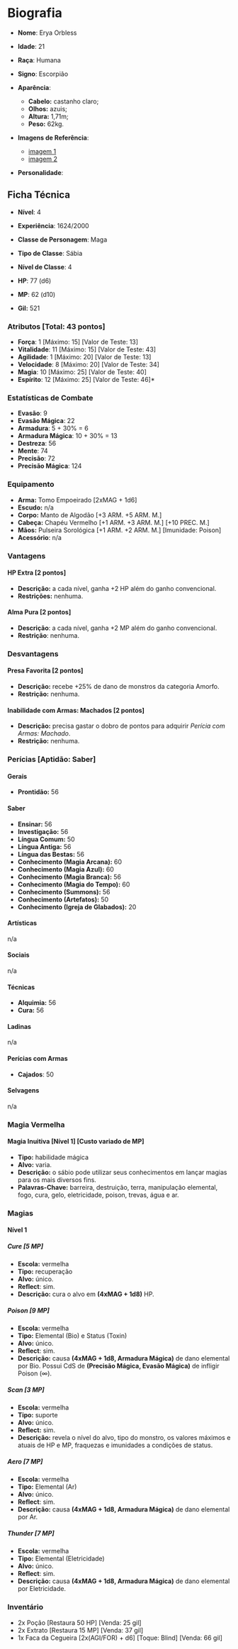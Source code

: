 # Biografia

* **Nome**: Erya Orbless
* **Idade**: 21
* **Raça**: Humana
* **Signo**: Escorpião

* **Aparência**:
  * **Cabelo:** castanho claro;
  * **Olhos:** azuis;
  * **Altura:** 1,71m;
  * **Peso:** 62kg.

* **Imagens de Referência**:
  * [imagem 1](<http://67.media.tumblr.com/16cddab4f0cea669791aec516aa19e4f/tumblr_o8oug5nMbV1r8x55lo1_1280.png>)
  * [imagem 2](<http://gallery.abyssalchronicles.com/albums/userpics/10002/002~55.jpg>)

* **Personalidade**:

## Ficha Técnica

* **Nível**: 4
* **Experiência**: 1624/2000
* **Classe de Personagem**: Maga
* **Tipo de Classe**: Sábia
* **Nível de Classe**: 4

* **HP**: 77 (d6)
* **MP**: 62 (d10)

* **Gil:** 521

### Atributos [Total: 43 pontos]

* **Força**: 1 [Máximo: 15] [Valor de Teste: 13]
* **Vitalidade**: 11 [Máximo: 15] [Valor de Teste: 43]
* **Agilidade**: 1 [Máximo: 20] [Valor de Teste: 13]
* **Velocidade**: 8 [Máximo: 20] [Valor de Teste: 34]
* **Magia**: 10 [Máximo: 25] [Valor de Teste: 40]
* **Espírito**: 12 [Máximo: 25] [Valor de Teste: 46]*

### Estatísticas de Combate

* **Evasão**: 9
* **Evasão Mágica**: 22
* **Armadura**: 5 + 30% = 6
* **Armadura Mágica**: 10 + 30% = 13
* **Destreza**: 56
* **Mente**: 74
* **Precisão**: 72
* **Precisão Mágica**: 124

### Equipamento

* **Arma:** Tomo Empoeirado [2xMAG + 1d6]
* **Escudo:** n/a
* **Corpo:** Manto de Algodão [+3 ARM. +5 ARM. M.]
* **Cabeça:** Chapéu Vermelho [+1 ARM. +3 ARM. M.] [+10 PREC. M.]
* **Mãos:** Pulseira Sorológica [+1 ARM. +2 ARM. M.] [Imunidade: Poison]
* **Acessório**: n/a

### Vantagens

#### HP Extra [2 pontos]

* **Descrição:** a cada nível, ganha +2 HP além do ganho convencional.
* **Restrições:** nenhuma.

#### Alma Pura [2 pontos]

* **Descrição**: a cada nível, ganha +2 MP além do ganho convencional.
* **Restrição**: nenhuma.

### Desvantagens

#### Presa Favorita [2 pontos]

* **Descrição:** recebe +25% de dano de monstros da categoria Amorfo.
* **Restrição:** nenhuma.

#### Inabilidade com Armas: Machados [2 pontos]

* **Descrição:** precisa gastar o dobro de pontos para adquirir *Perícia com Armas: Machado*.
* **Restrição:** nenhuma.

### Perícias [Aptidão: Saber]

#### Gerais

* **Prontidão:** 56

#### Saber

* **Ensinar:** 56
* **Investigação:** 56
* **Língua Comum:** 50
* **Língua Antiga:** 56
* **Língua das Bestas:** 56
* **Conhecimento (Magia Arcana):** 60
* **Conhecimento (Magia Azul):** 60
* **Conhecimento (Magia Branca):** 56
* **Conhecimento (Magia do Tempo):** 60
* **Conhecimento (Summons):** 56
* **Conhecimento (Artefatos):** 50
* **Conhecimento (Igreja de Glabados):** 20

#### Artísticas

n/a

#### Sociais

n/a

#### Técnicas

* **Alquimia:** 56
* **Cura:** 56

#### Ladinas

n/a

#### Perícias com Armas

* **Cajados**: 50

#### Selvagens

n/a

### Magia Vermelha

#### Magia Inuitiva [Nível 1] [Custo variado de MP]

* **Tipo:** habilidade mágica
* **Alvo:** varia.
* **Descrição:** o sábio pode utilizar seus conhecimentos em lançar magias para os mais diversos fins.
* **Palavras-Chave:** barreira, destruição, terra, manipulação elemental, fogo, cura, gelo, eletricidade, poison, trevas, água e ar.

### Magias

#### Nível 1

##### Cure [5 MP]

* **Escola:** vermelha
* **Tipo:** recuperação
* **Alvo:** único.
* **Reflect**: sim.
* **Descrição:** cura o alvo em **(4xMAG + 1d8)** HP.

##### Poison [9 MP]

* **Escola:** vermelha
* **Tipo:** Elemental (Bio) e Status (Toxin)
* **Alvo:** único.
* **Reflect**: sim.
* **Descrição:** causa **(4xMAG + 1d8, Armadura Mágica)** de dano elemental por Bio. Possui CdS de **(Precisão Mágica, Evasão Mágica)** de infligir Poison (∞).

##### Scan [3 MP]

* **Escola:** vermelha
* **Tipo:** suporte
* **Alvo:** único.
* **Reflect:** sim.
* **Descrição:** revela o nível do alvo, tipo do monstro, os valores máximos e atuais de HP e MP, fraquezas e imunidades a condições de status.

##### Aero [7 MP]

* **Escola:** vermelha
* **Tipo:** Elemental (Ar)
* **Alvo:** único.
* **Reflect**: sim.
* **Descrição:** causa **(4xMAG + 1d8, Armadura Mágica)** de dano elemental por Ar.

##### Thunder [7 MP]

* **Escola:** vermelha
* **Tipo:** Elemental (Eletricidade)
* **Alvo:** único.
* **Reflect**: sim.
* **Descrição:** causa **(4xMAG + 1d8, Armadura Mágica)** de dano elemental por Eletricidade.

### Inventário

* 2x Poção [Restaura 50 HP] [Venda: 25 gil]
* 2x Extrato [Restaura 15 MP] [Venda: 37 gil]
* 1x Faca da Cegueira [2x(AGI/FOR) + d6] [Toque: Blind] [Venda: 66 gil]